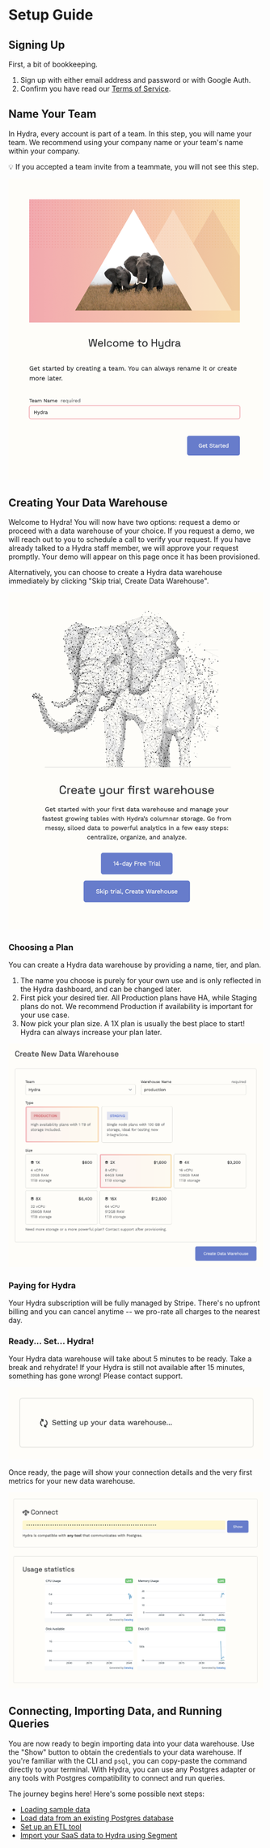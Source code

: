 # Setup Guide

## Signing Up

First, a bit of bookkeeping.

1. Sign up with either email address and password or with Google Auth.
2. Confirm you have read our [Terms of Service](https://hydras.io/legal/tos).

## Name Your Team

In Hydra, every account is part of a team. In this step, you will name your team. We recommend using your company name or your team's name within your company.

💡 If you accepted a team invite from a teammate, you will not see this step.

![set team name dialog window](../.gitbook/assets/set-team-name.png)

## Creating Your Data Warehouse

Welcome to Hydra! You will now have two options: request a demo or proceed with a data warehouse of your choice. If you request a demo, we will reach out to you to schedule a call to verify your request. If you have already talked to a Hydra staff member, we will approve your request promptly. Your demo will appear on this page once it has been provisioned.

Alternatively, you can choose to create a Hydra data warehouse immediately by clicking "Skip trial, Create Data Warehouse".

![welcome to hydra](../.gitbook/assets/welcome-to-hydra.png)

### Choosing a Plan

You can create a Hydra data warehouse by providing a name, tier, and plan.

1. The name you choose is purely for your own use and is only reflected in the Hydra dashboard, and can be changed later.
2. First pick your desired tier. All Production plans have HA, while Staging plans do not. We recommend Production if availability is important for your use case.
3. Now pick your plan size. A 1X plan is usually the best place to start! Hydra can always increase your plan later.

![create hydra](../.gitbook/assets/create-hydra.png)

### Paying for Hydra

Your Hydra subscription will be fully managed by Stripe. There's no upfront billing and you can cancel anytime -- we pro-rate all charges to the nearest day.

### Ready... Set... Hydra!

Your Hydra data warehouse will take about 5 minutes to be ready. Take a break and rehydrate! If your Hydra is still not available after 15 minutes, something has gone wrong! Please contact support.

![hydra creating spinner](../.gitbook/assets/hydra-creating-spinner.png)

Once ready, the page will show your connection details and the very first metrics for your new data warehouse.

![hydra show](../.gitbook/assets/hydra-show.png)

## Connecting, Importing Data, and Running Queries

You are now ready to begin importing data into your data warehouse. Use the "Show" button to obtain the credentials to your data warehouse. If you're familiar with the CLI and `psql`, you can copy-paste the command directly to your terminal. With Hydra, you can use any Postgres adapter or any tools with Postgres compatibility to connect and run queries.

The journey begins here! Here's some possible next steps:

* [Loading sample data](loading-sample-data.md)
* [Load data from an existing Postgres database](../centralize-data/load/from-postgres.md)
* [Set up an ETL tool](../centralize-data/stream/etl-tools.md)
* [Import your SaaS data to Hydra using Segment](../centralize-data/stream/segment.md)
